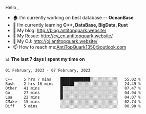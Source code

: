 
Hello , 

- 🏠 I’m currently working on best database -- **OceanBase**
- 🌱 I’m currently learning **C++, DataBase, BigData, Rust**
- 🔭 My blog:   http://blog.antitopquark.website/ 
- 👦 My Resue:  http://cv_cn.antitopquark.website/
- 🚉 My OJ:     http://oj.antitopquark.website/
- 📫 How to reach me:AntiTopQuark1350@outlook.com


📊 **The last 7 days I spent my time on** 

<!--START_SECTION:waka-->
```text
01 February, 2023 - 07 February, 2023

C++     5 hrs 7 mins    █████████████░░░░░░░░░░░░   55.02 % 
Bash    2 hrs 16 mins   ██████░░░░░░░░░░░░░░░░░░░   24.49 % 
Other   41 mins         █░░░░░░░░░░░░░░░░░░░░░░░░   07.47 % 
Go      27 mins         █░░░░░░░░░░░░░░░░░░░░░░░░   04.94 % 
Lua     22 mins         █░░░░░░░░░░░░░░░░░░░░░░░░   04.07 % 
CMake   15 mins         ░░░░░░░░░░░░░░░░░░░░░░░░░   02.74 % 
Diff    5 mins          ░░░░░░░░░░░░░░░░░░░░░░░░░   00.90 %
```
<!--END_SECTION:waka-->


